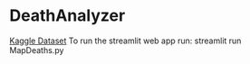 # DeathAnalyzer
[Kaggle Dataset](https://www.kaggle.com/datasets/iamsouravbanerjee/cause-of-deaths-around-the-world) 
To run the streamlit web app run:
streamlit run MapDeaths.py
